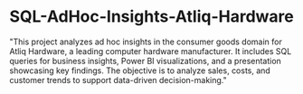 # SQL-AdHoc-Insights-Atliq-Hardware
"This project analyzes ad hoc insights in the consumer goods domain for Atliq Hardware, a leading computer hardware manufacturer. It includes SQL queries for business insights, Power BI visualizations, and a presentation showcasing key findings. The objective is to analyze sales, costs, and customer trends to support data-driven decision-making."
